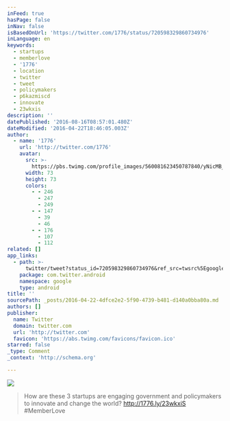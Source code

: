 ```yaml
---
inFeed: true
hasPage: false
inNav: false
isBasedOnUrl: 'https://twitter.com/1776/status/720598329860734976'
inLanguage: en
keywords:
  - startups
  - memberlove
  - '1776'
  - location
  - twitter
  - tweet
  - policymakers
  - p6kazmiscd
  - innovate
  - 23wkxis
description: ''
datePublished: '2016-08-16T08:57:01.480Z'
dateModified: '2016-04-22T18:46:05.003Z'
author:
  - name: '1776'
    url: 'http://twitter.com/1776'
    avatar:
      src: >-
        https://pbs.twimg.com/profile_images/560081623450787840/yNicMB_s_bigger.jpeg
      width: 73
      height: 73
      colors:
        - - 246
          - 247
          - 249
        - - 147
          - 39
          - 46
        - - 176
          - 107
          - 112
related: []
app_links:
  - path: >-
      twitter/tweet?status_id=720598329860734976&ref_src=twsrc%5Egoogle%7Ctwcamp%5Eandroidseo%7Ctwgr%5Estatus%7Ctwterm%5E720598329860734976
    package: com.twitter.android
    namespace: google
    type: android
title: ''
sourcePath: _posts/2016-04-22-4dfce2e2-5f90-4739-b481-d140a0bba80a.md
authors: []
publisher:
  name: Twitter
  domain: twitter.com
  url: 'http://twitter.com'
  favicon: 'https://abs.twimg.com/favicons/favicon.ico'
starred: false
_type: Comment
_context: 'http://schema.org'

---
```

![](https://the-grid-user-content.s3-us-west-2.amazonaws.com/af0bbb27-cc0e-431a-ac0d-0d1261da6827.jpg)

> How are these 3 startups are engaging government and policymakers to innovate and change the world? http://1776.ly/23wkxiS \#MemberLove